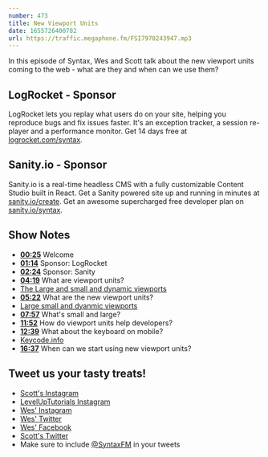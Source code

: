 ```yaml
---
number: 473
title: New Viewport Units
date: 1655726400782
url: https://traffic.megaphone.fm/FSI7970243947.mp3
---
```


In this episode of Syntax, Wes and Scott talk about the new viewport units coming to the web - what are they and when can we use them?

## LogRocket  - Sponsor

LogRocket lets you replay what users do on your site, helping you reproduce bugs and fix issues faster. It's an exception tracker, a session re-player and a performance monitor. Get 14 days free at [logrocket.com/syntax](https://logrocket.com/syntax).

## Sanity.io - Sponsor

Sanity.io is a real-time headless CMS with a fully customizable Content Studio built in React. Get a Sanity powered site up and running in minutes at [sanity.io/create](https://www.sanity.io/create). Get an awesome supercharged free developer plan on [sanity.io/syntax](https://www.sanity.io/syntax).

## Show Notes

* **[00:25](#t=00:25)** Welcome
* **[01:14](#t=01:14)** Sponsor: LogRocket
* **[02:24](#t=02:24)** Sponsor: Sanity
* **[04:19](#t=04:19)** What are viewport units?
* [The Large and small and dynamic viewports](https://www.bram.us/2021/07/08/the-large-small-and-dynamic-viewports/)
* **[05:22](#t=05:22)** What are the new viewport units?
* [Large small and dyanmic viewports](https://css-tricks.com/the-large-small-and-dynamic-viewports/)
* **[07:57](#t=07:57)** What's small and large?
* **[11:52](#t=11:52)** How do viewport units help developers?
* **[12:39](#t=12:39)** What about the keyboard on mobile?
* [Keycode.info](https://keycode.info)
* **[16:37](#t=16:37)** When can we start using new viewport units?

## Tweet us your tasty treats!

* [Scott's Instagram](https://www.instagram.com/stolinski/)
* [LevelUpTutorials Instagram](https://www.instagram.com/LevelUpTutorials/)
* [Wes' Instagram](https://www.instagram.com/wesbos/)
* [Wes' Twitter](https://twitter.com/wesbos)
* [Wes' Facebook](https://www.facebook.com/wesbos.developer)
* [Scott's Twitter](https://twitter.com/stolinski)
* Make sure to include [@SyntaxFM](https://twitter.com/SyntaxFM) in your tweets
